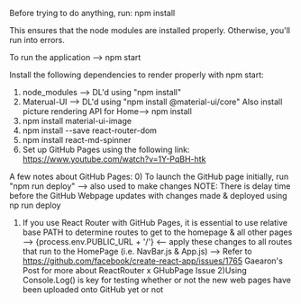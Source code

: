 Before trying to do anything, run: npm install

This ensures that the node modules are installed properly. Otherwise, you'll run into errors.

To run the application --> npm start

Install the following dependencies to render properly with npm start:

1. node_modules --> DL'd using "npm install"
2. Materual-UI --> DL'd using "npm install @material-ui/core" Also install picture rendering API for Home--> npm install 
3. npm install material-ui-image
4. npm install --save react-router-dom
5. npm install react-md-spinner
6. Set up GitHub Pages using the following link: https://www.youtube.com/watch?v=1Y-PqBH-htk

A few notes about GitHub Pages:
0) To launch the GitHub page initially, run "npm run deploy" --> also used to make changes
   NOTE: There is delay time before the GitHub Webpage updates with changes made & deployed using np run deploy
1) If you use React Router with GitHub Pages, it is essential to use relative base PATH to determine routes to get to the homepage & all other pages --> {process.env.PUBLIC_URL + '/'} <-- apply these changes to all routes that run to the HomePage (i.e. NavBar.js & App.js)
   --> Refer to https://github.com/facebook/create-react-app/issues/1765 Gaearon's Post for more about ReactRouter x GHubPage Issue
2)Using Console.Log() is key for testing whether or not the new web pages have been uploaded onto GitHub yet or not
